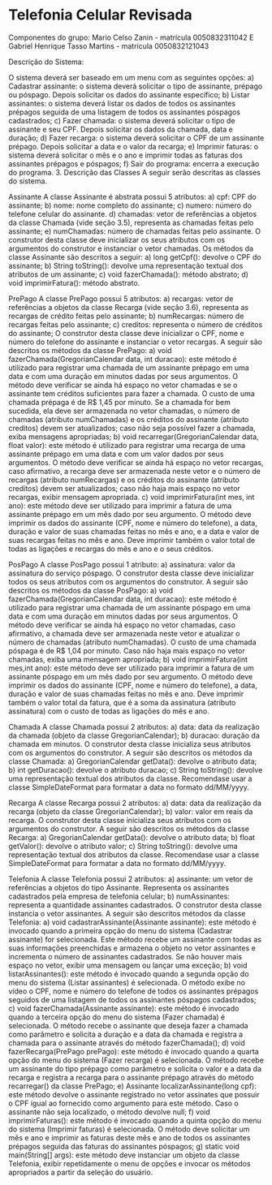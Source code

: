 # Telefonia Celular Revisada
Componentes do grupo: Mario Celso Zanin - matrícula 0050832311042 E Gabriel Henrique Tasso Martins - matrícula 0050832121043

Descrição do Sistema:  

O sistema deverá ser baseado em um menu com as seguintes opções:
a) Cadastrar assinante: o sistema deverá solicitar o tipo de assinante, prépago
ou póspago.
Depois solicitar os dados do assinante específico;
b) Listar assinantes: o sistema deverá listar os dados de todos os assinantes prépagos
seguida
de uma listagem de todos os assinantes póspagos
cadastrados;
c) Fazer chamada: o sistema deverá solicitar o tipo de assinante e seu CPF. Depois solicitar os
dados da chamada, data e duração;
d) Fazer recarga: o sistema deverá solicitar o CPF de um assinante prépago.
Depois solicitar a
data e o valor da recarga;
e) Imprimir faturas: o sistema deverá solicitar o mês e o ano e imprimir todas as faturas dos
assinantes prépagos
e póspagos;
f) Sair do programa: encerra a execução do programa.
3. Descrição das Classes
A seguir serão descritas as classes do sistema.

Assinante
A classe Assinante é abstrata possui 5 atributos:
a) cpf: CPF do assinante;
b) nome: nome completo do assinante;
c) numero: número do telefone celular do assinante.
d) chamadas: vetor de referências a objetos da classe Chamada (vide seção 3.5), representa
as chamadas feitas pelo assinante;
e) numChamadas: número de chamadas feitas pelo assinante.
O construtor desta classe deve inicializar os seus atributos com os argumentos do construtor
e instanciar o vetor chamadas.
Os métodos da classe Assinante são descritos a seguir:
a) long getCpf(): devolve o CPF do assinante;
b) String toString(): devolve uma representação textual dos atributos de um assinante;
c) void fazerChamada(): método abstrato;
d) void imprimirFatura(): método abstrato.

PrePago
A classe PrePago possui 5 atributos:
a) recargas: vetor de referências a objetos da classe Recarga (vide seção 3.6), representa as
recargas de crédito feitas pelo assinante;
b) numRecargas: número de recargas feitas pelo assinante;
c) creditos: representa o número de créditos do assinante;
O construtor desta classe deve inicializar o CPF, nome e número do telefone do assinante e instanciar o vetor recargas.
A seguir são descritos os métodos da classe PrePago:
a) void fazerChamada(GregorianCalendar data, int duracao): este método é utilizado para registrar uma chamada de um assinante prépago em uma data e com uma duração em minutos dadas por seus argumentos. O método deve verificar se ainda há espaço no vetor chamadas e se o assinante tem créditos suficientes para fazer a chamada. O custo de uma chamada prépaga é de R$ 1,45 por minuto. Se a chamada for bem sucedida, ela deve ser armazenada no vetor chamadas, o número de chamadas (atributo numChamadas) e os créditos do assinante (atributo creditos) devem ser atualizados; caso não seja possível fazer a chamada, exiba mensagens apropriadas;
b) void recarregar(GregorianCalendar data, float valor): este método é utilizado para registrar uma recarga de uma assinante prépago em uma data e com um valor dados por seus argumentos. O método deve verificar se ainda há espaço no vetor recargas, caso afirmativo, a recarga deve ser armazenada neste vetor e o número de recargas (atributo numRecargas) e os créditos do assinante (atributo creditos) devem ser atualizados; caso não haja mais espaço no vetor recargas, exibir mensagem apropriada.
c) void imprimirFatura(int mes, int ano): este método deve ser utilizado para imprimir a fatura de uma assinante prépago em um mês dado por seu argumento. O método deve imprimir os dados do assinante (CPF, nome e número do telefone), a data, duração e valor de suas chamadas feitas no mês e ano, e a data e valor de suas recargas feitas no mês e ano. Deve imprimir também o valor total de todas as ligações e recargas do mês e ano e o seus créditos.

PosPago
A classe PosPago possui 1 atributo:
a) assinatura: valor da assinatura do serviço póspago.
O construtor desta classe deve inicializar todos os seus atributos com os argumentos do construtor.
A seguir são descritos os métodos da classe PosPago:
a) void fazerChamada(GregorianCalendar data, int duracao): este método é utilizado para registrar uma chamada de um assinante póspago em uma data e com uma duração em minutos dadas por seus argumentos. O método deve verificar se ainda há espaço no vetor chamadas, caso afirmativo, a chamada deve ser armazenada neste vetor e atualizar o número de chamadas (atributo numChamadas). O custo de uma chamada póspaga é de R$ 1,04 por minuto. Caso não haja mais espaço no vetor chamadas, exiba uma mensagem apropriada;
b) void imprimirFatura(int mes,int ano): este método deve ser utilizado para imprimir a fatura de um assinante póspago em um mês dado por seu argumento. O método deve imprimir os dados do assinante (CPF, nome e número do telefone), a data, duração e valor de suas chamadas feitas no mês e ano. Deve imprimir também o valor total da fatura, que é a soma da assinatura (atributo assinatura) com o custo de todas as ligações do mês e ano.

Chamada
A classe Chamada possui 2 atributos:
a) data: data da realização da chamada (objeto da classe GregorianCalendar);
b) duracao: duração da chamada em minutos.
O construtor desta classe inicializa seus atributos com os argumentos do construtor. A seguir são descritos os métodos da classe Chamada:
a) GregorianCalendar getData(): devolve o atributo data;
b) int getDuracao(): devolve o atributo duracao;
c) String toString(): devolve uma representação textual dos atributos da classe. Recomendase usar a classe SimpleDateFormat para formatar a data no formato dd/MM/yyyy.

Recarga
A classe Recarga possui 2 atributos:
a) data: data da realização da recarga (objeto da classe GregorianCalendar);
b) valor: valor em reais da recarga.
O construtor desta classe inicializa seus atributos com os argumentos do construtor. A seguir são descritos os métodos da classe Recarga:
a) GregorianCalendar getData(): devolve o atributo data;
b) float getValor(): devolve o atributo valor;
c) String toString(): devolve uma representação textual dos atributos da classe. Recomendase usar a classe SimpleDateFormat para formatar a data no formato dd/MM/yyyy.

Telefonia
A classe Telefonia possui 2 atributos:
a) assinante: um vetor de referências a objetos do tipo Assinante. Representa os assinantes cadastrados pela empresa de telefonia celular;
b) numAssinantes: representa a quantidade assinantes cadastrados. O construtor desta classe instancia o vetor assinantes.
A seguir são descritos métodos da classe Telefonia:
a) void cadastrarAssinante(Assinante assinante): este método é invocado quando a primeira opção do menu do sistema (Cadastrar assinante) for selecionada. Este método recebe um assinante com todas as suas informações preenchidas e armazena o objeto no vetor assinantes e incrementa o número de assinantes cadastrados. Se não houver mais espaço no vetor, exibir uma mensagem ou lançar uma exceção;
b) void listarAssinantes(): este método é invocado quando a segunda opção do menu do sistema (Listar assinantes) é selecionada. O método exibe no vídeo o CPF, nome e número do telefone de todos os assinantes prépagos seguidos de uma listagem de todos os assinantes póspagos cadastrados;
c) void fazerChamada(Assinante assinante): este método é invocado quando a terceira opção do menu do sistema (Fazer chamada) é selecionada. O método recebe o assinante que deseja fazer a chamada como parâmetro e solicita a duração e a data da chamada e registra a chamada para o assinante através do método fazerChamada();
d) void fazerRecarga(PrePago prePago): este método é invocado quando a quarta opção do menu do sistema (Fazer recarga) é selecionada. O método recebe um assinante do tipo prépago como parâmetro e solicita o valor e a data da recarga e registra a recarga para o assinante prépago através do método recarregar() da classe PrePago;
e) Assinante localizarAssinante(long cpf): este método devolve o assinante registrado no vetor assinates que possuir o CPF igual ao fornecido como argumento para este método. Caso o assinante não seja localizado, o método devolve null;
f) void imprimirFaturas(): este método é invocado quando a quinta opção do menu do sistema (Imprimir faturas) é selecionada. O método deve solicitar um mês e ano e imprimir as faturas deste mês e ano de todos os assinantes prépagos seguida das faturas do assinantes póspagos;
g) static void main(String[] args): este método deve instanciar um objeto da classe Telefonia, exibir repetidamente o menu de opções e invocar os métodos apropriados a partir da seleção do usuário.
